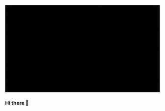 <img src="https://github.com/VaishnaviMudaliar/VaishnaviMudaliar/blob/main/Vaishnavi%20Mudaliar.gif" alt="banner that says Frontend developer">





### Hi there 👋



<!--
**VaishnaviMudaliar/VaishnaviMudaliar** is a ✨ _special_ ✨ repository because its `README.md` (this file) appears on your GitHub profile.

Here are some ideas to get you started:

- 🔭 I’m currently working on ...
- 🌱 I’m currently learning ...
- 👯 I’m looking to collaborate on ...
- 🤔 I’m looking for help with ...
- 💬 Ask me about ...
- 📫 How to reach me: ...
- 😄 Pronouns: ...
- ⚡ Fun fact: ...
-->
